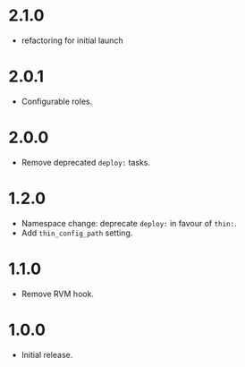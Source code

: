 # 2.1.0
* refactoring for initial launch

# 2.0.1
* Configurable roles.

# 2.0.0
* Remove deprecated `deploy:` tasks.

# 1.2.0
* Namespace change: deprecate `deploy:` in favour of `thin:`.
* Add `thin_config_path` setting.

# 1.1.0
* Remove RVM hook.

# 1.0.0
* Initial release.

